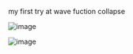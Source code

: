 my first try at wave fuction collapse

![image](https://github.com/user-attachments/assets/f936b162-33aa-49e4-8a9b-fcb652803c78)

![image](https://github.com/user-attachments/assets/fad48236-5211-45b1-b326-a6463a860046)
